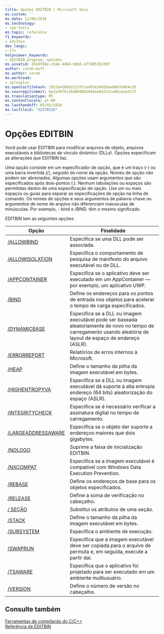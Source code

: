 ```yaml
---
title: Opções EDITBIN | Microsoft Docs
ms.custom: ''
ms.date: 11/04/2016
ms.technology:
- cpp-tools
ms.topic: reference
f1_keywords:
- editbin
dev_langs:
- C++
helpviewer_keywords:
- EDITBIN program, options
ms.assetid: 2da9f88e-cbab-4d64-bb66-ef700535230f
author: corob-msft
ms.author: corob
ms.workload:
- cplusplus
ms.openlocfilehash: 1922e410b0151337ce403e24d20ae90b7e964cd5
ms.sourcegitcommit: be2a7679c2bd80968204dee03d13ca961eaa31ff
ms.translationtype: MT
ms.contentlocale: pt-BR
ms.lasthandoff: 05/03/2018
ms.locfileid: "32378516"
---
```

# <a name="editbin-options"></a>Opções EDITBIN
Você pode usar EDITBIN para modificar arquivos de objeto, arquivos executáveis e bibliotecas de vínculo dinâmico (DLLs). Opções especificam as alterações que EDITBIN faz.  
  
 Uma opção consiste em um especificador de opção, que é um traço (-) ou uma barra invertida (/), seguido do nome da opção. Nomes de opção não podem ser abreviados. Algumas opções usam argumentos que são especificados após dois-pontos (:). Nenhum tabulações ou espaços são permitidas dentro de uma especificação de opção. Use um ou mais espaços ou guias para separar as especificações de opção na linha de comando. Os nomes de opções e seus argumentos de palavra-chave ou argumentos de nome de arquivo não diferenciam maiusculas de minúsculas. Por exemplo, - bind e /BIND. têm o mesmo significado.  
  
 EDITBIN tem as seguintes opções:  
  
|Opção|Finalidade|  
|------------|-------------|  
|[/ALLOWBIND](../../build/reference/allowbind.md)|Especifica se uma DLL pode ser associada.|  
|[/ALLOWISOLATION](../../build/reference/allowisolation.md)|Especifica o comportamento de pesquisa de manifesto do arquivo executável ou de DLL.|  
|[/APPCONTAINER](../../build/reference/appcontainer.md)|Especifica se o aplicativo deve ser executado em um AppContainer — por exemplo, um aplicativo UWP.|  
|[/BIND](../../build/reference/bind.md)|Define os endereços para os pontos de entrada nos objetos para acelerar o tempo de carga especificados.|  
|[/DYNAMICBASE](../../build/reference/dynamicbase.md)|Especifica se a DLL ou imagem executável pode ser baseada aleatoriamente de novo no tempo de carregamento usando aleatória de layout de espaço de endereço (ASLR).|  
|[/ERRORREPORT](../../build/reference/errorreport-editbin-exe.md)|Relatórios de erros internos à Microsoft.|  
|[/HEAP](../../build/reference/heap.md)|Define o tamanho da pilha da imagem executável em bytes.|  
|[/HIGHENTROPYVA](../../build/reference/highentropyva.md)|Especifica se a DLL ou imagem executável dá suporte à alta entropia endereço (64 bits) aleatorização do espaço (ASLR).|  
|[/INTEGRITYCHECK](../../build/reference/integritycheck.md)|Especifica se é necessário verificar a assinatura digital no tempo de carregamento.|  
|[/LARGEADDRESSAWARE](../../build/reference/largeaddressaware.md)|Especifica se o objeto der suporte a endereços maiores que dois gigabytes.|  
|[/NOLOGO](../../build/reference/nologo-editbin.md)|Suprime a faixa de inicialização EDITBIN.|  
|[/NXCOMPAT](../../build/reference/nxcompat.md)|Especifica se a imagem executável é compatível com Windows Data Execution Prevention.|  
|[/REBASE](../../build/reference/rebase.md)|Define os endereços de base para os objetos especificados.|  
|[/RELEASE](../../build/reference/release.md)|Define a soma de verificação no cabeçalho.|  
|[/ SEÇÃO](../../build/reference/section-editbin.md)|Substitui os atributos de uma seção.|  
|[/STACK](../../build/reference/stack.md)|Define o tamanho da pilha da imagem executável em bytes.|  
|[/SUBSYSTEM](../../build/reference/subsystem.md)|Especifica o ambiente de execução.|  
|[/SWAPRUN](../../build/reference/swaprun.md)|Especifica que a imagem executável deve ser copiada para o arquivo de permuta e, em seguida, execute a partir daí.|  
|[/TSAWARE](../../build/reference/tsaware.md)|Especifica que o aplicativo foi projetado para ser executado em um ambiente multiusuário.|  
|[/VERSION](../../build/reference/version.md)|Define o número de versão no cabeçalho.|  
  
## <a name="see-also"></a>Consulte também  
 [Ferramentas de compilação do C/C++](../../build/reference/c-cpp-build-tools.md)   
 [Referência de EDITBIN](../../build/reference/editbin-reference.md)